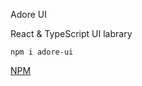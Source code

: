 Adore UI

React & TypeScript UI labrary

`npm i adore-ui`

[NPM](https://www.npmjs.com/package/adore-ui)
